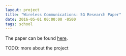 ```yaml
---
layout: project
title: "Wireless Communications: 5G Research Paper"
date: 2016-05-01 00:00:00 -0500
tags: school
---
```


The paper can be found [here](/assets/2016-12-01-5g-review/report.pdf).

TODO: more about the project